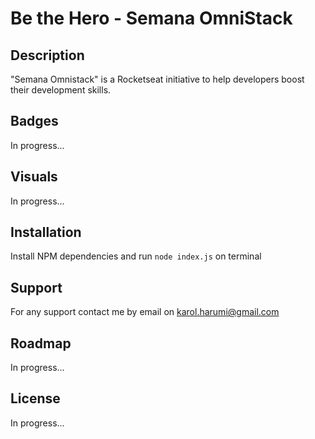 # Be the Hero - Semana OmniStack

## Description
"Semana Omnistack" is a Rocketseat initiative to help developers boost their development skills.

## Badges
In progress...

## Visuals
In progress...

## Installation

Install NPM dependencies and run `node index.js` on terminal

## Support
For any support contact me by email on karol.harumi@gmail.com

## Roadmap
In progress...

## License
In progress...